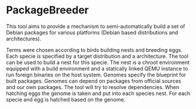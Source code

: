 PackageBreeder
==============

This tool aims to provide a mechanism to semi-automatically build a set of
Debian packages for various platforms (Debian based distributions and
architectures).

Terms were chosen according to birds building nests and breeding eggs.
Each specie is specified by a target distribution and a architecture.
The tool can be used to build a nest for this specie.
The nest is a chroot environment equipped with a build environment and a statically linked QEMU instance to run foreign binaries on the host system.
Genomes specify the blueprint for built packages.
Genomes can depend on packages from official sources and our own packages.
The tool will try to resolve dependencies.
When hatching eggs the genome is taken and put into each species nest. For each specie and egg is hatched based on the genome.

